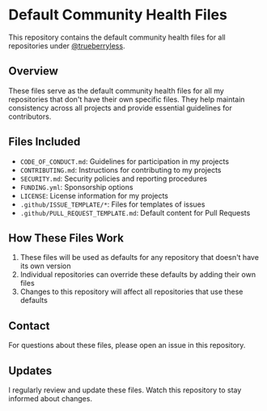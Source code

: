 # Default Community Health Files

This repository contains the default community health files for all repositories under [@trueberryless](https://github.com/trueberryless).

## Overview

These files serve as the default community health files for all my repositories that don't have their own specific files. They help maintain consistency across all projects and provide essential guidelines for contributors.

## Files Included

- `CODE_OF_CONDUCT.md`: Guidelines for participation in my projects
- `CONTRIBUTING.md`: Instructions for contributing to my projects
- `SECURITY.md`: Security policies and reporting procedures
- `FUNDING.yml`: Sponsorship options
- `LICENSE`: License information for my projects
- `.github/ISSUE_TEMPLATE/*`: Files for templates of issues
- `.github/PULL_REQUEST_TEMPLATE.md`: Default content for Pull Requests

## How These Files Work

1. These files will be used as defaults for any repository that doesn't have its own version
2. Individual repositories can override these defaults by adding their own files
3. Changes to this repository will affect all repositories that use these defaults

## Contact

For questions about these files, please open an issue in this repository.

## Updates

I regularly review and update these files. Watch this repository to stay informed about changes.
